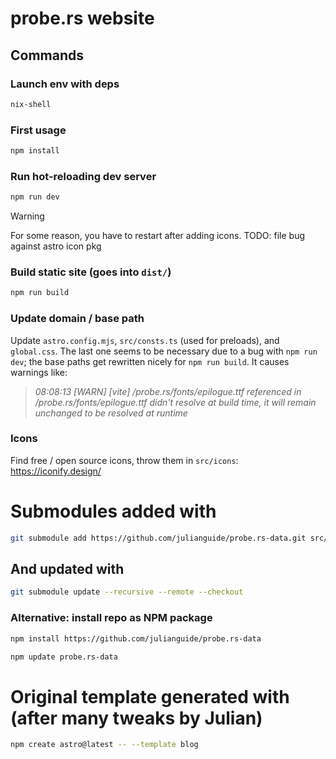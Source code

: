 # probe.rs website

## Commands

### Launch env with deps

```sh
nix-shell
```

### First usage

```sh
npm install
```

### Run hot-reloading dev server

```sh
npm run dev
```

> [!WARNING]
> For some reason, you have to restart after adding icons. TODO: file bug against astro icon pkg

### Build static site (goes into `dist/`)

```sh
npm run build
```

### Update domain / base path

Update `astro.config.mjs`, `src/consts.ts` (used for preloads), and `global.css`.
The last one seems to be necessary due to a bug with `npm run dev`; the base
paths get rewritten nicely for `npm run build`. It causes warnings like:

> _08:08:13 [WARN] [vite] /probe.rs/fonts/epilogue.ttf referenced in /probe.rs/fonts/epilogue.ttf didn't resolve at build time, it will remain unchanged to be resolved at runtime_

### Icons

Find free / open source icons, throw them in `src/icons`: https://iconify.design/

# Submodules added with

```sh
git submodule add https://github.com/julianguide/probe.rs-data.git src/content/probe-rs-data
```

## And updated with

```sh
git submodule update --recursive --remote --checkout
```

### Alternative: install repo as NPM package

```sh
npm install https://github.com/julianguide/probe.rs-data
```

```sh
npm update probe.rs-data
```

# Original template generated with (after many tweaks by Julian)

```sh
npm create astro@latest -- --template blog
```

